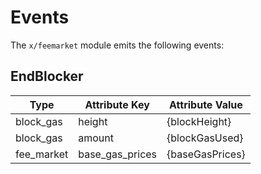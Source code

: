 <!--
order: 5 -->

# Events

The `x/feemarket` module emits the following events:

## EndBlocker

| Type       | Attribute Key   | Attribute Value |
| ---------- | --------------- | --------------- |
| block_gas  | height          | {blockHeight}   |
| block_gas  | amount          | {blockGasUsed}  |
| fee_market | base_gas_prices | {baseGasPrices} |